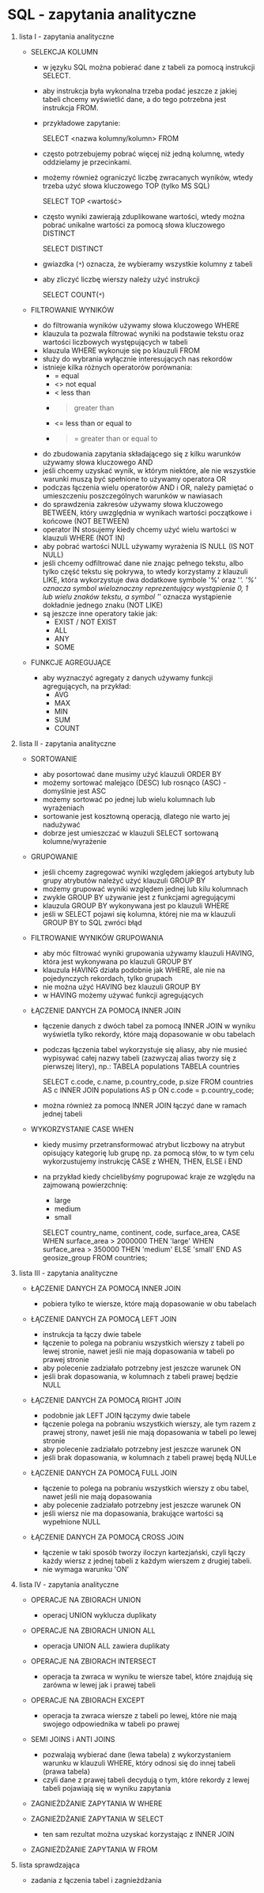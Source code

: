 # SQL - zapytania analityczne

1. lista I - zapytania analityczne

    - SELEKCJA KOLUMN
        - w języku SQL można pobierać dane z tabeli za pomocą instrukcji SELECT.
        - aby instrukcja była wykonalna trzeba podać jeszcze z jakiej tabeli 
        chcemy wyświetlić dane, a do tego potrzebna jest instrukcja FROM. 
        - przykładowe zapytanie:

            SELECT <nazwa kolumny/kolumn>
            FROM <nazwa tabeli>

        - często potrzebujemy pobrać więcej niż jedną kolumnę, wtedy oddzielamy 
        je przecinkami.
        - możemy również ograniczyć liczbę zwracanych wyników, wtedy trzeba użyć
        słowa kluczowego TOP (tylko MS SQL)

            SELECT TOP <wartość> <nazwa kolumny>

        - często wyniki zawierają zduplikowane wartości, wtedy można pobrać 
        unikalne wartości za pomocą słowa kluczowego DISTINCT

            SELECT DISTINCT <nazwa kolumny>

        - gwiazdka (`*`) oznacza, że wybieramy wszystkie kolumny z tabeli
        - aby zliczyć liczbę wierszy należy użyć instrukcji 

            SELECT COUNT(`*`)

    - FILTROWANIE WYNIKÓW
        - do filtrowania wyników używamy słowa kluczowego WHERE
        - klauzula ta pozwala filtrować wyniki na podstawie tekstu oraz wartości
        liczbowych występujących w tabeli
        - klauzula WHERE wykonuje się po klauzuli FROM
        - służy do wybrania wyłącznie interesujących nas rekordów
        - istnieje kilka różnych operatorów porównania:
            - = equal
            - <> not equal
            - < less than
            - > greater than
            - <= less than or equal to
            - >= greater than or equal to
        - do zbudowania zapytania składającego się z kilku warunków używamy 
        słowa kluczowego AND
        - jeśli chcemy uzyskać wynik, w którym niektóre, ale nie wszystkie 
        warunki muszą być spełnione to używamy operatora OR
        - podczas łączenia wielu operatorów AND i OR, należy pamiętać o 
        umieszczeniu poszczególnych warunków w nawiasach
        - do sprawdzenia zakresów używamy słowa kluczowego BETWEEN, który 
        uwzględnia w wynikach wartości początkowe i końcowe (NOT BETWEEN)
        - operator IN stosujemy kiedy chcemy użyć wielu wartości w klauzuli 
        WHERE (NOT IN)
        - aby pobrać wartości NULL używamy wyrażenia IS NULL (IS NOT NULL)
        - jeśli chcemy odfiltrować dane nie znając pełnego tekstu, albo tylko 
        część tekstu się pokrywa, to wtedy korzystamy z klauzuli LIKE, która 
        wykorzystuje dwa dodatkowe symbole '%' oraz '_'. '%' oznacza symbol 
        wieloznaczny reprezentujący wystąpienie 0, 1 lub wielu znaków tekstu, a
        symbol '_' oznacza wystąpienie dokładnie jednego znaku (NOT LIKE)
        - są jeszcze inne operatory takie jak:
            - EXIST / NOT EXIST
            - ALL
            - ANY
            - SOME

    - FUNKCJE AGREGUJĄCE
        - aby wyznaczyć agregaty z danych używamy funkcji agregujących,
        na przykład:
            - AVG
            - MAX
            - MIN
            - SUM
            - COUNT


2. lista II - zapytania analityczne

    - SORTOWANIE
        - aby posortować dane musimy użyć klauzuli ORDER BY
        - możemy sortować malejąco (DESC) lub rosnąco (ASC) - domyślnie jest ASC
        - możemy sortować po jednej lub wielu kolumnach lub wyrażeniach
        - sortowanie jest kosztowną operacją, dlatego nie warto jej nadużywać
        - dobrze jest umieszczać w klauzuli SELECT sortowaną kolumne/wyrażenie

    - GRUPOWANIE
        - jeśli chcemy zagregować wyniki względem jakiegoś artybuty lub grupy
        atrybutów należyć użyć klauzuli GROUP BY
        - możemy grupować wyniki względem jednej lub kilu kolumnach
        - zwykle GROUP BY używanie jest z funkcjami agregującymi
        - klauzula GROUP BY wykonywana jest po klauzuli WHERE
        - jeśli w SELECT pojawi się kolumna, której nie ma w klauzuli GROUP BY 
        to SQL zwróci błąd

    - FILTROWANIE WYNIKÓW GRUPOWANIA
        - aby móc filtrować wyniki grupowania używamy klauzuli HAVING, która 
        jest wykonywana po klauzuli GROUP BY
        - klauzula HAVING działa podobnie jak WHERE, ale nie na pojedynczych
        rekordach, tylko grupach
        - nie można użyć HAVING bez klauzuli GROUP BY
        - w HAVING możemy używać funkcji agregujących

    - ŁĄCZENIE DANYCH ZA POMOCĄ INNER JOIN
        - łączenie danych z dwóch tabel za pomocą INNER JOIN w wyniku wyświetla
        tylko rekordy, które mają dopasowanie w obu tabelach
        - podczas łączenia tabel wykorzystuje się aliasy, aby nie musieć 
        wypisywać całej nazwy tabeli (zazwyczaj alias tworzy się z pierwszej 
        litery), np.:
            TABELA populations
            TABELA countries

            SELECT c.code, c.name, p.country_code, p.size
            FROM countries AS c
                INNER JOIN populations AS p
                    ON c.code = p.country_code;
        - można również za pomocą INNER JOIN łączyć dane w ramach jednej tabeli

    - WYKORZYSTANIE CASE WHEN
        - kiedy musimy przetransformować atrybut liczbowy na atrybut opisujący
        kategorię lub grupę np. za pomocą słów, to w tym celu wykorzustujemy 
        instrukcję CASE z WHEN, THEN, ELSE i END
        - na przykład kiedy chcielibyśmy pogrupować kraje ze względu na zajmowaną
        powierzchnię:
            - large
            - medium
            - small

            SELECT country_name, continent, code, surface_area,
                CASE WHEN surface_area > 2000000
                    THEN 'large'
                WHEN surface_area > 350000
                    THEN 'medium'
                ELSE 'small' END
                AS geosize_group
            FROM countries; 


3. lista III - zapytania analityczne

    - ŁĄCZENIE DANYCH ZA POMOCĄ INNER JOIN
        - pobiera tylko te wiersze, które mają dopasowanie w obu tabelach

    - ŁĄCZENIE DANYCH ZA POMOCĄ LEFT JOIN
        - instrukcja ta łączy dwie tabele
        - łączenie to polega na pobraniu wszystkich wierszy z tabeli po lewej 
        stronie, nawet jeśli nie mają dopasowania w tabeli po prawej stronie
        - aby polecenie zadziałało potrzebny jest jeszcze warunek ON
        - jeśli brak dopasowania, w kolumnach z tabeli prawej będzie NULL

    - ŁĄCZENIE DANYCH ZA POMOCĄ RIGHT JOIN
        - podobnie jak LEFT JOIN łączymy dwie tabele
        - łączenie polega na pobraniu wszystkich wierszy, ale tym razem z prawej
        strony, nawet jeśli nie mają dopasowania w tabeli po lewej stronie
        - aby polecenie zadziałało potrzebny jest jeszcze warunek ON
        - jeśli brak dopasowania, w kolumnach z tabeli prawej będą NULLe

    - ŁĄCZENIE DANYCH ZA POMOCĄ FULL JOIN
        - łączenie to polega na pobraniu wszystkich wierszy z obu tabel, nawet
        jeśli nie mają dopasowania
        - aby polecenie zadziałało potrzebny jest jeszcze warunek ON
        - jeśli wiersz nie ma dopasowania, brakujące wartości są wypełnione NULL

    - ŁĄCZENIE DANYCH ZA POMOCĄ CROSS JOIN
        - łączenie w taki sposób tworzy iloczyn kartezjański, czyli łączy każdy 
        wiersz z jednej tabeli z każdym wierszem z drugiej tabeli.
        - nie wymaga warunku 'ON'


4. lista IV - zapytania analityczne

    - OPERACJE NA ZBIORACH UNION
        - operacj UNION wyklucza duplikaty

    - OPERACJE NA ZBIORACH UNION ALL
        - operacja UNION ALL zawiera duplikaty

    - OPERACJE NA ZBIORACH INTERSECT
        - operacja ta zwraca w wyniku te wiersze tabel, które znajdują się
        zarówna w lewej jak i prawej tabeli

    - OPERACJE NA ZBIORACH EXCEPT
        - operacja ta zwraca wiersze z tabeli po lewej, które nie mają swojego
        odpowiednika w tabeli po prawej

    - SEMI JOINS i ANTI JOINS
        - pozwalają wybierać dane (lewa tabela) z wykorzystaniem warunku w 
        klauzuli WHERE, który odnosi się do innej tabeli (prawa tabela)
        - czyli dane z prawej tabeli decydują o tym, które rekordy z lewej tabeli
        pojawiają się w wyniku zapytania

    - ZAGNIEŻDŻANIE ZAPYTANIA W WHERE
    - ZAGNIEŻDŻANIE ZAPYTANIA W SELECT
        - ten sam rezultat można uzyskać korzystając z INNER JOIN

    - ZAGNIEŻDŻANIE ZAPYTANIA W FROM


5. lista sprawdzająca
    
    - zadania z łączenia tabel i zagnieżdżania
